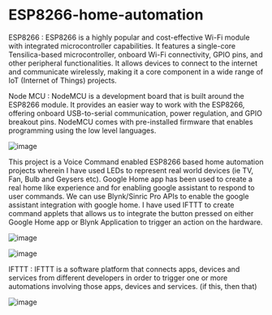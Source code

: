 # ESP8266-home-automation
ESP8266 : ESP8266 is a highly popular and cost-effective Wi-Fi module with integrated microcontroller capabilities.
It features a single-core Tensilica-based microcontroller, onboard Wi-Fi connectivity, GPIO pins, and other peripheral functionalities. It allows devices to connect to the internet and communicate wirelessly, making it a core component in a wide range of IoT (Internet of Things) projects.

Node MCU : NodeMCU is a development board that is built around the ESP8266 module. It provides an easier way to work with the ESP8266, offering onboard USB-to-serial communication, power regulation, and GPIO breakout pins. NodeMCU comes with pre-installed firmware that enables programming using the low level languages.

![image](https://github.com/gagandangwal17/ESP8266-home-automation/assets/76488674/268f6cd2-05f2-4169-85dc-c9aded162e4d)


This project is a Voice Command enabled ESP8266 based home automation projects wherein I have used LEDs to represent real world devices (ie TV, Fan, Bulb and Geysers etc).
Google Home app has been used to create a real home like experience and for enabling google assistant to respond to user commands.
We can use Blynk/Sinric Pro APIs to enable the google assistant integration with google home. 
I have used IFTTT to create command applets that allows us to integrate the button pressed on either Google Home app or Blynk Application to trigger an action on the hardware.

![image](https://github.com/gagandangwal17/ESP8266-home-automation/assets/76488674/625b13b1-ae80-4796-b386-5d64680c592e)


![image](https://github.com/gagandangwal17/ESP8266-home-automation/assets/76488674/d2acd616-2f37-4462-9894-0694382b71ab)


IFTTT : IFTTT is a software platform that connects apps, devices and services from different developers in order to trigger one or more automations involving those apps, devices and services.
(if this, then that)

![image](https://github.com/gagandangwal17/ESP8266-home-automation/assets/76488674/b2a85912-71f6-4d0e-9417-734f68b2b5f2)


